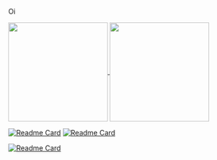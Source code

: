 Oi

<a href="https://github.com/anuraghazra/github-readme-stats">
  <img height=200 align="center" src="https://github-readme-stats.vercel.app/api?username=techsdw&theme=tokyonight&show_icons=true" />
</a>
<a href="https://github.com/anuraghazra/convoychat">
  <img height=200 align="center" src="https://github-readme-stats.vercel.app/api/top-langs?username=techsdw&layout=donut&langs_count=8&card_width=320&theme=tokyonight"/>
</a>

[![Readme Card](https://github-readme-stats.vercel.app/api/pin/?username=techsdw&repo=api-ospythonon&theme=tokyonight)](https://github.com/anuraghazra/github-readme-stats)
[![Readme Card](https://github-readme-stats.vercel.app/api/pin/?username=techsdw&repo=api2-deepcode&theme=tokyonight)](https://github.com/anuraghazra/github-readme-stats)

[![Readme Card](https://github-readme-stats.vercel.app/api/pin/?username=techsdw&repo=meuportfolio&theme=tokyonight)](https://github.com/anuraghazra/github-readme-stats)

